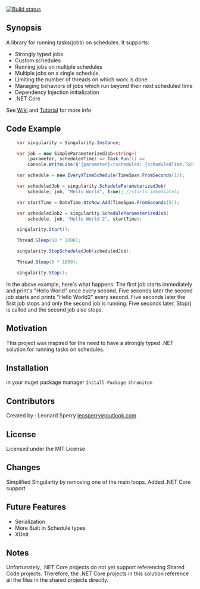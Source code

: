 [![Build status](https://ci.appveyor.com/api/projects/status/8n8pllu27cihbsx8/branch/master?svg=true)](https://ci.appveyor.com/project/leosperry/chroniton/branch/master)

## Synopsis

A library for running tasks(jobs) on schedules. It supports:

* Strongly typed jobs
* Custom schedules
* Running jobs on multiple schedules
* Multiple jobs on a single schedule.
* Limiting the number of threads on which work is done
* Managing behaviors of jobs which run beyond their next scheduled time
* Dependency Injection initialization
* .NET Core
 
See [Wiki](https://github.com/leosperry/Chroniton/wiki) and [Tutorial](https://github.com/leosperry/Chroniton/wiki/Tutorial) for more info

## Code Example
```C#
    var singularity = Singularity.Instance;

    var job = new SimpleParameterizedJob<string>(
        (parameter, scheduledTime) => Task.Run(() => 
        Console.WriteLine($"{parameter}\tscheduled: {scheduledTime.ToString("o")}")));

    var schedule = new EveryXTimeSchedule(TimeSpan.FromSeconds(1));

    var scheduledJob = singularity.ScheduleParameterizedJob(
        schedule, job, "Hello World", true); //starts immediately

    var startTime = DateTime.UtcNow.Add(TimeSpan.FromSeconds(5));

    var scheduledJob2 = singularity.ScheduleParameterizedJob(
        schedule, job, "Hello World 2", startTime);

    singularity.Start();

    Thread.Sleep(10 * 1000);

    singularity.StopScheduledJob(scheduledJob);

    Thread.Sleep(5 * 1000);

    singularity.Stop();
```
	
In the above example, here's what happens:
The first job starts immediately and print's "Hello World" once every second.
Five seconds later the second job starts and prints "Hello World2" every second.
Five seconds later the first job stops and only the second job is running.
Five seconds later, Stop() is called and the second job also stops.

## Motivation

This project was inspired for the need to have a strongly typed .NET solution for running tasks on schedules. 

## Installation

in your nuget package manager
`Install-Package Chroniton`

## Contributors

Created by : Leonard Sperry
leosperry@outlook.com

## License

Licensed under the MIT License

## Changes

Simplified Singularity by removing one of the main loops.
Added .NET Core support

## Future Features

* Serialization
* More Built in Schedule types
* XUnit

## Notes

Unfortunately, .NET Core projects do not yet support referencing Shared Code projects. Therefore, the .NET Core projects in this solution reference all the files in the shared projects directly.
